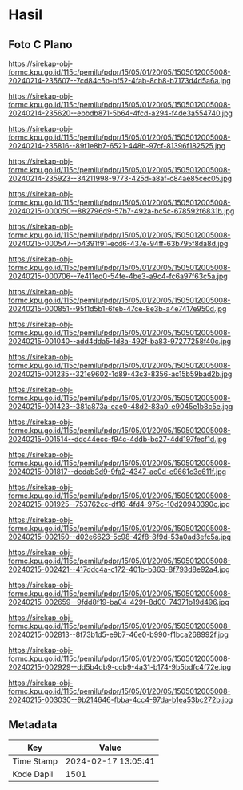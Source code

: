 # Hasil

## Foto C Plano

https://sirekap-obj-formc.kpu.go.id/115c/pemilu/pdpr/15/05/01/20/05/1505012005008-20240214-235607--7cd84c5b-bf52-4fab-8cb8-b7173d4d5a6a.jpg

https://sirekap-obj-formc.kpu.go.id/115c/pemilu/pdpr/15/05/01/20/05/1505012005008-20240214-235620--ebbdb871-5b64-4fcd-a294-f4de3a554740.jpg

https://sirekap-obj-formc.kpu.go.id/115c/pemilu/pdpr/15/05/01/20/05/1505012005008-20240214-235816--89f1e8b7-6521-448b-97cf-81396f182525.jpg

https://sirekap-obj-formc.kpu.go.id/115c/pemilu/pdpr/15/05/01/20/05/1505012005008-20240214-235923--34211998-9773-425d-a8af-c84ae85cec05.jpg

https://sirekap-obj-formc.kpu.go.id/115c/pemilu/pdpr/15/05/01/20/05/1505012005008-20240215-000050--882796d9-57b7-492a-bc5c-678592f6831b.jpg

https://sirekap-obj-formc.kpu.go.id/115c/pemilu/pdpr/15/05/01/20/05/1505012005008-20240215-000547--b4391f91-ecd6-437e-94ff-63b795f8da8d.jpg

https://sirekap-obj-formc.kpu.go.id/115c/pemilu/pdpr/15/05/01/20/05/1505012005008-20240215-000706--7e411ed0-54fe-4be3-a9c4-fc6a97f63c5a.jpg

https://sirekap-obj-formc.kpu.go.id/115c/pemilu/pdpr/15/05/01/20/05/1505012005008-20240215-000851--95f1d5b1-6feb-47ce-8e3b-a4e7417e950d.jpg

https://sirekap-obj-formc.kpu.go.id/115c/pemilu/pdpr/15/05/01/20/05/1505012005008-20240215-001040--add4dda5-1d8a-492f-ba83-97277258f40c.jpg

https://sirekap-obj-formc.kpu.go.id/115c/pemilu/pdpr/15/05/01/20/05/1505012005008-20240215-001235--321e9602-1d89-43c3-8356-ac15b59bad2b.jpg

https://sirekap-obj-formc.kpu.go.id/115c/pemilu/pdpr/15/05/01/20/05/1505012005008-20240215-001423--381a873a-eae0-48d2-83a0-e9045e1b8c5e.jpg

https://sirekap-obj-formc.kpu.go.id/115c/pemilu/pdpr/15/05/01/20/05/1505012005008-20240215-001514--ddc44ecc-f94c-4ddb-bc27-4dd197fecf1d.jpg

https://sirekap-obj-formc.kpu.go.id/115c/pemilu/pdpr/15/05/01/20/05/1505012005008-20240215-001817--dcdab3d9-9fa2-4347-ac0d-e9661c3c611f.jpg

https://sirekap-obj-formc.kpu.go.id/115c/pemilu/pdpr/15/05/01/20/05/1505012005008-20240215-001925--753762cc-df16-4fd4-975c-10d20940390c.jpg

https://sirekap-obj-formc.kpu.go.id/115c/pemilu/pdpr/15/05/01/20/05/1505012005008-20240215-002150--d02e6623-5c98-42f8-8f9d-53a0ad3efc5a.jpg

https://sirekap-obj-formc.kpu.go.id/115c/pemilu/pdpr/15/05/01/20/05/1505012005008-20240215-002421--417ddc4a-c172-401b-b363-8f793d8e92a4.jpg

https://sirekap-obj-formc.kpu.go.id/115c/pemilu/pdpr/15/05/01/20/05/1505012005008-20240215-002659--9fdd8f19-ba04-429f-8d00-74371b19d496.jpg

https://sirekap-obj-formc.kpu.go.id/115c/pemilu/pdpr/15/05/01/20/05/1505012005008-20240215-002813--8f73b1d5-e9b7-46e0-b990-f1bca268992f.jpg

https://sirekap-obj-formc.kpu.go.id/115c/pemilu/pdpr/15/05/01/20/05/1505012005008-20240215-002929--dd5b4db9-ccb9-4a31-b174-9b5bdfc4f72e.jpg

https://sirekap-obj-formc.kpu.go.id/115c/pemilu/pdpr/15/05/01/20/05/1505012005008-20240215-003030--9b214646-fbba-4cc4-97da-b1ea53bc272b.jpg


## Metadata

| Key        | Value               |
| ---------- | ------------------- |
| Time Stamp | 2024-02-17 13:05:41 |
| Kode Dapil | 1501                |



